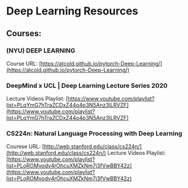 # Deep Learning Resources
## Courses:

### (NYU) DEEP LEARNING 
Course URL: [https://atcold.github.io/pytorch-Deep-Learning/](https://atcold.github.io/pytorch-Deep-Learning/)

### DeepMind x UCL | Deep Learning Lecture Series 2020
Lecture Videos Playlist: [https://www.youtube.com/playlist?list=PLqYmG7hTraZCDxZ44o4p3N5Anz3lLRVZF](https://www.youtube.com/playlist?list=PLqYmG7hTraZCDxZ44o4p3N5Anz3lLRVZF)

### CS224n: Natural Language Processing with Deep Learning

Courese URL: [http://web.stanford.edu/class/cs224n/](http://web.stanford.edu/class/cs224n/)
Lecture Videos Playlist: [https://www.youtube.com/playlist?list=PLoROMvodv4rOhcuXMZkNm7j3fVwBBY42z](https://www.youtube.com/playlist?list=PLoROMvodv4rOhcuXMZkNm7j3fVwBBY42z)
